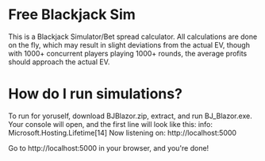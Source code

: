 # Free Blackjack Sim

This is a Blackjack Simulator/Bet spread calculator.
All calculations are done on the fly, which may result in slight deviations from the actual EV, though with 1000+ concurrent players playing 1000+ rounds, the average profits should approach the actual EV.

# How do I run simulations?
To run for yoruself, download BJBlazor.zip, extract, and run BJ_Blazor.exe.
Your console will open, and the first line will look like this:
  info: Microsoft.Hosting.Lifetime[14]
      Now listening on: http://localhost:5000

Go to http://localhost:5000 in your browser, and you're done!
